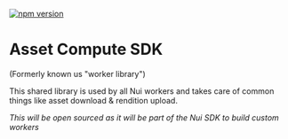 <!--- when a new release happens, the VERSION and URL in the badge have to be manually updated because it's a private registry --->
[![npm version](https://img.shields.io/badge/%40nui%2Flibrary-1.0.3-blue.svg)](https://artifactory.corp.adobe.com/artifactory/npm-nui-release/@nui/library/-/@nui/library-1.0.3.tgz)

# Asset Compute SDK

(Formerly known us "worker library")

This shared library is used by all Nui workers and takes care of common things like asset download & rendition upload.

_This will be open sourced as it will be part of the Nui SDK to build custom workers_
